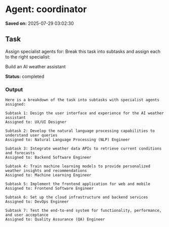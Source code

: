 # Agent: coordinator
**Saved on:** 2025-07-29 03:02:30

## Task
Assign specialist agents for: Break this task into subtasks and assign each to the right specialist:

Build an AI weather assistant

**Status:** completed

### Output
```
Here is a breakdown of the task into subtasks with specialist agents assigned:

Subtask 1: Design the user interface and experience for the AI weather assistant
Assigned to: UX/UI Designer 

Subtask 2: Develop the natural language processing capabilities to understand user queries
Assigned to: Natural Language Processing (NLP) Engineer

Subtask 3: Integrate weather data APIs to retrieve current conditions and forecasts
Assigned to: Backend Software Engineer 

Subtask 4: Train machine learning models to provide personalized weather insights and recommendations 
Assigned to: Machine Learning Engineer

Subtask 5: Implement the frontend application for web and mobile
Assigned to: Frontend Software Engineer

Subtask 6: Set up the cloud infrastructure and backend services 
Assigned to: DevOps Engineer

Subtask 7: Test the end-to-end system for functionality, performance, and user acceptance
Assigned to: Quality Assurance (QA) Engineer
```

